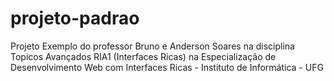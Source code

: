 projeto-padrao
==============
Projeto Exemplo do professor Bruno e Anderson Soares na disciplina Topicos Avançados RIA1 (Interfaces Ricas) na Especialização de Desenvolvimento Web com Interfaces Ricas - Instituto de Informática - UFG 
